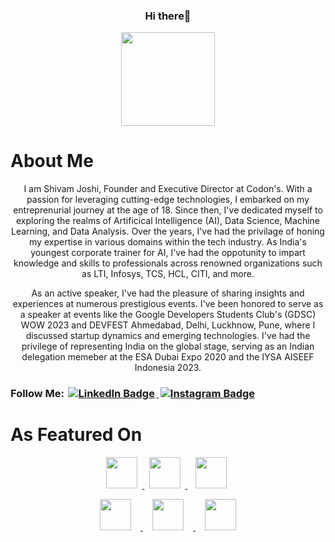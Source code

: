 <!--
### Hi there 👋
-->
<!--
**shivam19joshi/shivam19joshi** is a ✨ _special_ ✨ repository because its `README.md` (this file) appears on your GitHub profile.

Here are some ideas to get you started:

- 🔭 I’m currently working on ...
- 🌱 I’m currently learning ...
- 👯 I’m looking to collaborate on ...
- 🤔 I’m looking for help with ...
- 💬 Ask me about ...
- 📫 How to reach me: ...
- 😄 Pronouns: ...
- ⚡ Fun fact: ...
-->
<h3 id="Hi" align="center">Hi there👋</h3>

<div id="header" align="center">
  <img src="https://media.giphy.com/media/v1.Y2lkPTc5MGI3NjExd3N2OG9mNml0Y3VoeHhjY2d6dTFyeGsxc2Vqd2ZzeXdxeDJ4NzM0eCZlcD12MV9pbnRlcm5hbF9naWZfYnlfaWQmY3Q9Zw/ZXkraFrlIW1D25M6ZJ/giphy.gif" width="150"/>
</div>



<h1>
  About Me
</h1>

<div id="Intro" align="center">
  <p>I am Shivam Joshi, Founder and Executive Director at Codon's. With a passion for leveraging cutting-edge technologies, I embarked on my entreprenurial journey at the age of 18. Since then, I've dedicated myself to exploring the realms of Artificical Intelligence (AI), Data Science, Machine Learning, and Data Analysis. Over the years, I've had the privilage of honing my expertise in various domains within the tech industry. As India's youngest corporate trainer for AI, I've had the oppotunity to impart knowledge and skills to professionals across renowned organizations such as LTI, Infosys, TCS, HCL, CITI, and more.</p>
  
  <p>As an active speaker, I've had the pleasure of sharing insights and experiences at numerous prestigious events. I've been honored to serve as a speaker at events like the Google Developers Students Club's (GDSC) WOW 2023 and DEVFEST Ahmedabad, Delhi, Luckhnow, Pune, where I discussed startup dynamics and emerging technologies. I've had the privilege of representing India on the global stage, serving as an Indian delegation memeber at the ESA Dubai Expo 2020 and the IYSA AISEEF Indonesia 2023.</p>
</div>

<h3>
  Follow Me:
  <div">
    <a href="https://www.linkedin.com/in/the-shivamjoshi">
      <img alt="LinkedIn Badge" src="https://img.shields.io/badge/LinkedIn-blue?logo=LinkedIn&link=https%3A%2F%2Fwww.linkedin.com%2Fin%2Fthe-shivamjoshi%2F" hspace="0.5%">
    </a>
    <a href="https://www.instagram.com/the_shivamjoshi">
      <img alt="Instagram Badge" src="https://img.shields.io/badge/Instagram-yellow?logo=Instagram&link=https%3A%2F%2Fwww.instagram.com%2Fthe_shivamjoshi" hspace="0.5%">
    </a>
  </div>
</h3>

<h1>
  As Featured On
</h1>

<div align='center'>
  <p>
    <a href="https://thelivenagpur.com/2020/09/23/shivam-joshi-an-inspiration-for-young-entrepreneurs/" >
      <img src="https://codons.in/public/images/team/6.png" widht="250" height="50" hspace='1.5%'>
    </a>
    <a href="https://beta.apnlive.com/press-release/corporate-trainer-shivam-joshi-emphasizes-on-skill-based-learning-for-growth/">
      <img src="https://codons.in/public/images/team/7.png" widht="250" height="50" hspace='1.5%'>
    </a>
    <a href="https://www.businessworld.in/article/An-Epitome-Of-Success-Shivam-Joshi-Shares-His-Life-Experiences/02-09-2021-402910/">
      <img src="https://codons.in/public/images/team/8.jpg" widht="250" height="50" hspace='2.5%'>
    </a>
  </p>
  <p>
    <a href="https://www.nagpurtoday.in/codons-founder-shivam-joshi-says-execution-is-the-game/01191309" >
      <img src="https://codons.in/public/images/team/9.jpg" widht="275" height="50" hspace='3%'>
    </a>
    <a href="https://www.asianage.com/amp/in-focus/310721/going-beyond-academics-entrepreneur-shivam-joshi-proved-his-mettle.html">
      <img src="https://codons.in/public/images/team/10.jpg" widht="275" height="50" hspace='3%'>
    </a>
    <a href="https://www.outlookindia.com/business-spotlight/shivam-and-rudraksha-leading-indian-delegation-at-expo-sciences-international-2022-dubai-news-233077">
      <img src="https://codons.in/public/images/team/11.jpg" widht="275" height="50" hspace='3%'>
    </a>
  </p>
</div>


